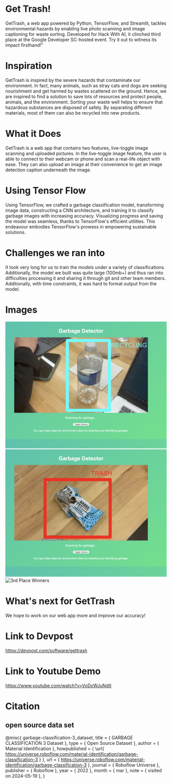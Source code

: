 # Get Trash! 
GetTrash, a web app powered by Python, TensorFlow, and Streamlit, tackles environmental hazards by enabling live photo scanning and image captioning for waste sorting. Developed for Hack With AI, it clinched third place at the Google Developer SC-hosted event. Try it out to witness its impact firsthand!"

# Inspiration
GetTrash is inspired by the severe hazards that contaminate our environment. In fact, many animals, such as stray cats and dogs are seeking nourishment and get harmed by wastes scattered on the ground. Hence, we are inspired to find a solution to save lots of resources and protect people, animals, and the environment. Sorting your waste well helps to ensure that hazardous substances are disposed of safely. By separating different materials, most of them can also be recycled into new products.

# What it Does
GetTrash is a web app that contains two features, live-toggle image scanning and uploaded pictures. In the live-toggle image feature, the user is able to connect to their webcam or phone and scan a real-life object with ease. They can also upload an image at their convenience to get an image detection caption underneath the image.

# Using Tensor Flow
Using TensorFlow, we crafted a garbage classification model, transforming image data, constructing a CNN architecture, and training it to classify garbage images with increasing accuracy. Visualizing progress and saving the model was seamless, thanks to TensorFlow's efficient utilities. This endeavour embodies TensorFlow's prowess in empowering sustainable solutions.

# Challenges we ran into
It took very long for us to train the models under a variety of classifications. Additionally, the model we built was quite large (100mb+) and thus ran into difficulties processing it and sharing it through git and other team members. Additionally, with time constraints, it was hard to format output from the model.

# Images
   ![Model-R](screenshots/model1.png)
   ![Model-T](screenshots/model2.png)
   ![3rd Place Winners](screenshots/group-pic.png)

# What's next for GetTrash
We hope to work on our web app more and improve our accuracy!

# Link to Devpost
https://devpost.com/software/gettrash
# Link to Youtube Demo
https://www.youtube.com/watch?v=VoDxWJuNdtI


# Citation

## open source data set
@misc{
                            garbage-classification-3_dataset,
                            title = { GARBAGE CLASSIFICATION 3 Dataset },
                            type = { Open Source Dataset },
                            author = { Material Identification },
                            howpublished = { \url{ https://universe.roboflow.com/material-identification/garbage-classification-3 } },
                            url = { https://universe.roboflow.com/material-identification/garbage-classification-3 },
                            journal = { Roboflow Universe },
                            publisher = { Roboflow },
                            year = { 2022 },
                            month = { mar },
                            note = { visited on 2024-05-19 },
                            }
